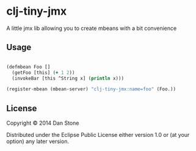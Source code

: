 # clj-tiny-jmx

A little jmx lib allowing you to create mbeans with a bit convenience

## Usage

```clojure

(defmbean Foo []
  (getFoo [this] (+ 1 2))
  (invokeBar [this ^String x] (println x)))

(register-mbean (mbean-server) "clj-tiny-jmx:name=foo" (Foo.))

```

## License

Copyright © 2014 Dan Stone

Distributed under the Eclipse Public License either version 1.0 or (at
your option) any later version.
